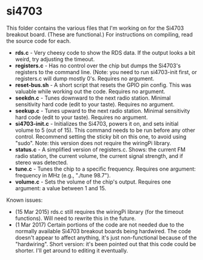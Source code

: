 # si4703
This folder contains the various files that I'm working on for the Si4703 breakout board. (These are functional.)  For instructions on compiling, read the source code for each.

- **rds.c** - Very cheesy code to show the RDS data.  If the output looks a bit weird, try adjusting the timeout.
- **registers.c** - Has no control over the chip but dumps the Si4703's registers to the command line.  (Note: you need to run si4703-init first, or registers.c will dump mostly 0's.  Requires no argument.
- **reset-bus.sh** - A short script that resets the GPIO pin config.  This was valuable while working out the code.  Requires no argument.
- **seekdn.c** - Tunes downward to the next radio station.  Minimal sensitivity hard code (edit to your taste).  Requires no argument.
- **seekup.c** - Tunes upward to the next radio station.  Minimal sensitivity hard code (edit to your taste).  Requires no argument.
- **si4703-init.c** - Initializes the Si4703, powers it on, and sets initial volume to 5 (out of 15).  This command needs to be run before any other control.  Recommend setting the sticky bit on this one, to avoid using "sudo".  Note: this version does not require the wiringPi library.
- **status.c** - A simplified version of registers.c.  Shows: the current FM radio station, the current volume, the current signal strength, and if stereo was detected.
- **tune.c** - Tunes the chip to a specific frequency.  Requires one argument: frequency in MHz (e.g., "./tune 98.7").
- **volume.c** - Sets the volume of the chip's output.  Requires one argument: a value between 1 and 15.

Known issues:
- (15 Mar 2015) rds.c still requires the wiringPi library (for the timeout functions).  Will need to rewrite this in the future.
- (1 Mar 2017) Certain portions of the code are not needed due to the normally available Si4703 breakout boards being hardwired.  The code doesn't appear to affect anything, it's just non-functional because of the "hardwiring".  Short version: it's been pointed out that this code could be shorter.  I'll get around to editing it eventually.

